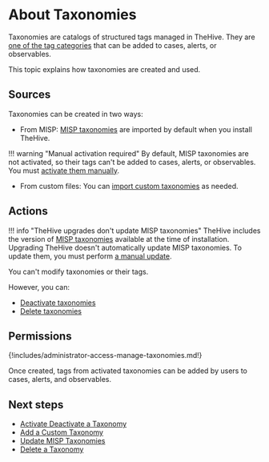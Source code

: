 # About Taxonomies

Taxonomies are catalogs of structured tags managed in TheHive. They are [one of the tag categories](../../user-guides/analyst-corner/cases/tags/about-tags.md) that can be added to cases, alerts, or observables.

This topic explains how taxonomies are created and used.

## Sources

Taxonomies can be created in two ways:

* From MISP: [MISP taxonomies](https://github.com/MISP/misp-taxonomies) are imported by default when you install TheHive.

!!! warning "Manual activation required"
    By default, MISP taxonomies are not activated, so their tags can't be added to cases, alerts, or observables. You must [activate them manually](activate-deactivate-a-taxonomy.md).

* From custom files: You can [import custom taxonomies](add-a-custom-taxonomy.md) as needed.

## Actions

!!! info "TheHive upgrades don't update MISP taxonomies"
    TheHive includes the version of [MISP taxonomies](https://www.misp-project.org/taxonomies.html) available at the time of installation. Upgrading TheHive doesn't automatically update MISP taxonomies. To update them, you must perform [a manual update](update-misp-taxonomies.md).

You can't modify taxonomies or their tags. 

However, you can:

* [Deactivate taxonomies](activate-deactivate-a-taxonomy.md)
* [Delete taxonomies](delete-a-taxonomy.md)

## Permissions

{!includes/administrator-access-manage-taxonomies.md!}

Once created, tags from activated taxonomies can be added by users to cases, alerts, and observables.

## Next steps

* [Activate Deactivate a Taxonomy](activate-deactivate-a-taxonomy.md)
* [Add a Custom Taxonomy](add-a-custom-taxonomy.md)
* [Update MISP Taxonomies](update-misp-taxonomies.md)
* [Delete a Taxonomy](delete-a-taxonomy.md)